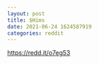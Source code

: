 ```yaml
--- 
layout: post 
title: $Hims 
date: 2021-06-24 1624587919 
categories: reddit 
--- 
```

https://redd.it/o7eg53